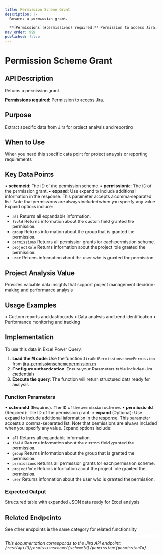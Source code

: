 ```yaml
---
title: Permission Scheme Grant
description: |-
  Returns a permission grant.
  
  **[Permissions](#permissions) required:** Permission to access Jira.
nav_order: 999
published: false
---
```


# Permission Scheme Grant

## API Description
Returns a permission grant.

**[Permissions](#permissions) required:** Permission to access Jira.

## Purpose
Extract specific data from Jira for project analysis and reporting

## When to Use
When you need this specific data point for project analysis or reporting requirements

## Key Data Points
• **schemeId**: The ID of the permission scheme.
• **permissionId**: The ID of the permission grant.
• **expand**: Use expand to include additional information in the response. This parameter accepts a comma-separated list. Note that permissions are always included when you specify any value. Expand options include:

 *  `all` Returns all expandable information.
 *  `field` Returns information about the custom field granted the permission.
 *  `group` Returns information about the group that is granted the permission.
 *  `permissions` Returns all permission grants for each permission scheme.
 *  `projectRole` Returns information about the project role granted the permission.
 *  `user` Returns information about the user who is granted the permission.

## Project Analysis Value
Provides valuable data insights that support project management decision-making and performance analysis

## Usage Examples
• Custom reports and dashboards
• Data analysis and trend identification
• Performance monitoring and tracking

## Implementation
To use this data in Excel Power Query:

1. **Load the M code**: Use the function `JiraGetPermissionschemePermission` from [jira-permissionschemepermission.m](../assets/jira-permissionschemepermission.m)
2. **Configure authentication**: Ensure your Parameters table includes Jira credentials
3. **Execute the query**: The function will return structured data ready for analysis

### Function Parameters
• **schemeId** (Required): The ID of the permission scheme.
• **permissionId** (Required): The ID of the permission grant.
• **expand** (Optional): Use expand to include additional information in the response. This parameter accepts a comma-separated list. Note that permissions are always included when you specify any value. Expand options include:

 *  `all` Returns all expandable information.
 *  `field` Returns information about the custom field granted the permission.
 *  `group` Returns information about the group that is granted the permission.
 *  `permissions` Returns all permission grants for each permission scheme.
 *  `projectRole` Returns information about the project role granted the permission.
 *  `user` Returns information about the user who is granted the permission.

### Expected Output
Structured table with expanded JSON data ready for Excel analysis

## Related Endpoints
See other endpoints in the same category for related functionality

---
*This documentation corresponds to the Jira API endpoint: `/rest/api/3/permissionscheme/{schemeId}/permission/{permissionId}`*

